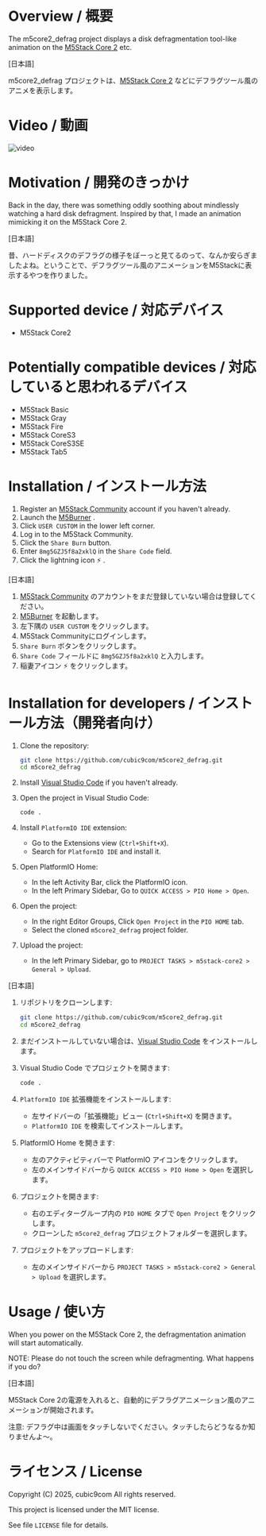 # Overview / 概要

The m5core2_defrag project displays a disk defragmentation tool-like animation on the [M5Stack Core 2](https://docs.m5stack.com/en/core/core2) etc.

\[日本語\]

m5core2_defrag プロジェクトは、[M5Stack Core 2](https://docs.m5stack.com/en/core/core2) などにデフラグツール風のアニメを表示します。

# Video / 動画

![video](video.gif)

# Motivation / 開発のきっかけ

Back in the day, there was something oddly soothing about mindlessly watching a hard disk defragment. Inspired by that, I made an animation mimicking it on the M5Stack Core 2.

\[日本語\]

昔、ハードディスクのデフラグの様子をぼーっと見てるのって、なんか安らぎましたよね。ということで、デフラグツール風のアニメーションをM5Stackに表示するやつを作りました。

# Supported device / 対応デバイス

- M5Stack Core2

# Potentially compatible devices / 対応していると思われるデバイス

- M5Stack Basic
- M5Stack Gray
- M5Stack Fire
- M5Stack CoreS3
- M5Stack CoreS3SE
- M5Stack Tab5

# Installation / インストール方法

1. Register an [M5Stack Community](https://community.m5stack.com/) account if you haven't already.
1. Launch the [M5Burner](https://docs.m5stack.com/en/download) .
1. Click `USER CUSTOM` in the lower left corner.
1. Log in to the M5Stack Community.
1. Click the `Share Burn` button.
1. Enter `8mg5GZJ5f8a2xklQ` in the `Share Code` field.
1. Click the lightning icon :zap: .

\[日本語\]

1. [M5Stack Community](https://community.m5stack.com/) のアカウントをまだ登録していない場合は登録してください。
1. [M5Burner](https://docs.m5stack.com/en/download) を起動します。
1. 左下隅の `USER CUSTOM` をクリックします。
1. M5Stack Communityにログインします。
1. `Share Burn` ボタンをクリックします。
1. `Share Code` フィールドに `8mg5GZJ5f8a2xklQ` と入力します。
1. 稲妻アイコン :zap: をクリックします。

# Installation for developers / インストール方法（開発者向け）

1. Clone the repository:
    ```sh
    git clone https://github.com/cubic9com/m5core2_defrag.git
    cd m5core2_defrag
    ```

2. Install [Visual Studio Code](https://code.visualstudio.com/) if you haven't already.

3. Open the project in Visual Studio Code:
    ```sh
    code .
    ```

4. Install `PlatformIO IDE` extension:
    - Go to the Extensions view (`Ctrl+Shift+X`).
    - Search for `PlatformIO IDE` and install it.

5. Open PlatformIO Home:
    - In the left Activity Bar, click the PlatformIO icon.
    - In the left Primary Sidebar, Go to `QUICK ACCESS > PIO Home > Open`.

6. Open the project:
    - In the right Editor Groups, Click `Open Project` in the `PIO HOME` tab.
    - Select the cloned `m5core2_defrag` project folder.

7. Upload the project:
    - In the left Primary Sidebar, go to `PROJECT TASKS > m5stack-core2 > General > Upload`.

\[日本語\]

1. リポジトリをクローンします:
    ```sh
    git clone https://github.com/cubic9com/m5core2_defrag.git
    cd m5core2_defrag
    ```

2. まだインストールしていない場合は、[Visual Studio Code](https://code.visualstudio.com/) をインストールします。

3. Visual Studio Code でプロジェクトを開きます:
    ```sh
    code .
    ```

4. `PlatformIO IDE` 拡張機能をインストールします:
    - 左サイドバーの「拡張機能」ビュー (`Ctrl+Shift+X`) を開きます。
    - `PlatformIO IDE` を検索してインストールします。

5. PlatformIO Home を開きます:
    - 左のアクティビティバーで PlatformIO アイコンをクリックします。
    - 左のメインサイドバーから `QUICK ACCESS > PIO Home > Open` を選択します。

6. プロジェクトを開きます:
    - 右のエディターグループ内の `PIO HOME` タブで `Open Project` をクリックします。
    - クローンした `m5core2_defrag` プロジェクトフォルダーを選択します。

7. プロジェクトをアップロードします:
    - 左のメインサイドバーから `PROJECT TASKS > m5stack-core2 > General > Upload` を選択します。

# Usage / 使い方

When you power on the M5Stack Core 2, the defragmentation animation will start automatically.

NOTE: Please do not touch the screen while defragmenting. What happens if you do?

\[日本語\]

M5Stack Core 2の電源を入れると、自動的にデフラグアニメーション風のアニメーションが開始されます。

注意: デフラグ中は画面をタッチしないでください。タッチしたらどうなるか知りませんよ～。

# ライセンス / License

Copyright (C) 2025, cubic9com All rights reserved.

This project is licensed under the MIT license.

See file `LICENSE` file for details.

